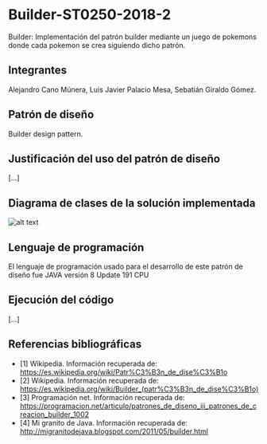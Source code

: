 # Builder-ST0250-2018-2
Builder: Implementación del patrón builder mediante un juego de pokemons donde cada pokemon se crea siguiendo dicho patrón.
## Integrantes
Alejandro Cano Múnera,
Luis Javier Palacio Mesa,
Sebatián Giraldo Gómez.
## Patrón de diseño
Builder design pattern.
## Justificación del uso del patrón de diseño
[...]
## Diagrama de clases de la solución implementada
![alt text](https://github.com/alejocano22/Builder-ST0250-2018-2/blob/master/Diagramas/DiagramaPokemons.png)
## Lenguaje de programación
El lenguaje de programación usado para el desarrollo de este patrón de diseño fue JAVA versión 8 Update 191 CPU
## Ejecución del código
[...]
## Referencias bibliográficas
- [1] Wikipedia. Información recuperada de:  https://es.wikipedia.org/wiki/Patr%C3%B3n_de_dise%C3%B1o
- [2] Wikipedia. Información recuperada de: https://es.wikipedia.org/wiki/Builder_(patr%C3%B3n_de_dise%C3%B1o)
- [3] Programación net. Información recuperada de: https://programacion.net/articulo/patrones_de_diseno_iii_patrones_de_creacion_builder_1002
- [4] Mi granito de Java. Información recuperada de: http://migranitodejava.blogspot.com/2011/05/builder.html
